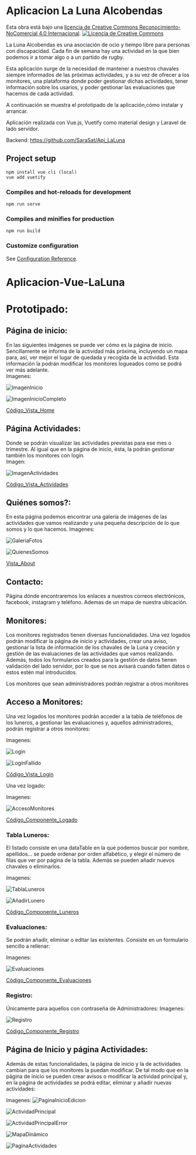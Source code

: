 # Aplicacion La Luna Alcobendas 
Esta obra está bajo una <a rel="license" href="http://creativecommons.org/licenses/by-nc/4.0/">
          licencia de Creative Commons Reconocimiento-NoComercial 4.0 Internacional</a>.
<a rel="license" href="http://creativecommons.org/licenses/by-nc/4.0/">
  <img alt="Licencia de Creative Commons" style="border-width:0" src="https://i.creativecommons.org/l/by-nc/4.0/88x31.png"/>
</a> 

La Luna Alcobendas es una asociación de ocio y tiempo libre para personas con discapacidad. Cada fin de semana hay una actividad en la que bien podemos ir a tomar algo o a un partido de rugby.

Esta aplicación surge de la necesidad de mantener a nuestros chavales siempre informados de las próximas actividades, y a su vez de ofrecer a los monitores, una plataforma donde poder gestionar dichas actividades, tener información sobre los usarios, 
y poder gestionar las evaluaciones que hacemos de cada actividad. 

A continuación se muestra el prototipado de la aplicación,cómo instalar y arrancar. 

Aplicación realizada con Vue.js, Vuetify como material design y Laravel de lado servidor. 

Backend: https://github.com/SaraSat/Api_LaLuna 

## Project setup
```
npm install vue cli (local)
vue add vuetify
```

### Compiles and hot-reloads for development
```
npm run serve
```

### Compiles and minifies for production
```
npm run build
```

### Customize configuration
See [Configuration Reference](https://cli.vuejs.org/config/).
# Aplicacion-Vue-LaLuna


# Prototipado: 

## Página de inicio: 

En las siguientes imágenes se puede ver cómo es la página de inicio. Sencillamente se informa de la actividad más próxima, 
incluyendo un mapa para, así, ver mejor el lugar de quedada y recogida de la actividad.
Esta información la podrán modificar los monitores logueados como se podrá ver más adelante.
<br>
Imagenes: 

![ImagenInicio](https://github.com/SaraSat/Aplicacion-Vue-LaLuna/blob/master/ImagesReadme/inicio1.PNG "PaginaInicio")

![ImagenInicioCompleto](https://github.com/SaraSat/Aplicacion-Vue-LaLuna/blob/master/ImagesReadme/inicioCompleto.PNG "PaginaInicio")

[Código_Vista_Home](https://github.com/SaraSat/Aplicacion-Vue-LaLuna/blob/master/src/views/Home.vue)<br>



## Página Actividades: 
Donde se podrán visualizar las actividades previstas para ese mes o trimestre. Al igual que en la página de inicio, ésta, la podrán gestionar también los monitores con login.
<br>
Imagen: 

![ImagenActividades](https://github.com/SaraSat/Aplicacion-Vue-LaLuna/blob/master/ImagesReadme/actividades.PNG "PaginaActividades")

[Código_Vista_Actividades](https://github.com/SaraSat/Aplicacion-Vue-LaLuna/blob/master/src/views/Actividades.vue)


## Quiénes somos?:

En esta página podemos encontrar una galería de imágenes de las actividades que vamos realizando y una pequeña descripción de lo que somos y lo que hacemos. 
Imagenes: 

![GaleriaFotos](https://github.com/SaraSat/Aplicacion-Vue-LaLuna/blob/master/ImagesReadme/Galeria.PNG "PaginaInicio")

![QuienesSomos](https://github.com/SaraSat/Aplicacion-Vue-LaLuna/blob/master/ImagesReadme/quienesSomos.PNG "PaginaInicio")

[Vista_About](https://github.com/SaraSat/Aplicacion-Vue-LaLuna/blob/master/src/views/About.vue)


## Contacto: 
Página dónde encontraremos los enlaces a nuestros correos electrónicos, facebook, instagram y teléfono. Ademas de un mapa de nuestra ubicación.

## Monitores: 

Los monitores registrados tienen diversas funcionalidades. Una vez logados podrán modificar la página de inicio y actividades, crear una aviso, gestionar la lista de información de los chavales de la Luna y creación y gestión de las evaluaciones de las actividades que vamos realizando. 
Además, todos los formularios creados para la gestión de datos tienen validación del lado servidor, por lo que se nos avisará cuando falten datos o estos estén mal introducidos. 

Los monitores que sean administradores podrán registrar a otros monitores


## Acceso a Monitores: 
Una vez logados los monitores podrán acceder a la tabla de teléfonos de los luneros, a gestionar las evaluaciones y, aquellos administradores, podrán registrar a otros monitores: 

Imagenes: 

![Login](https://github.com/SaraSat/Aplicacion-Vue-LaLuna/blob/master/ImagesReadme/acceso.PNG "Login")

![LoginFallido](https://github.com/SaraSat/Aplicacion-Vue-LaLuna/blob/master/ImagesReadme/emailNoValido.PNG "Login")

[Código_Vista_Login](https://github.com/SaraSat/Aplicacion-Vue-LaLuna/blob/master/src/views/Login.vue)


Una vez logado:

Imagenes: 

![AccesoMonitores](https://github.com/SaraSat/Aplicacion-Vue-LaLuna/blob/master/ImagesReadme/funcionalidades.PNG "PagMonitores")

[Código_Componente_Logado](https://github.com/SaraSat/Aplicacion-Vue-LaLuna/blob/master/src/components/Logado.vue)


### Tabla Luneros: 

El listado consiste en una dataTable en la que podemos buscar por nombre, apellidos... se puede ordenar por orden alfabético, y elegir el número de filas que ver por página de la tabla. 
Además se pueden añadir nuevos chavales o eliminarlos. 

Imagenes: 

![TablaLuneros](https://github.com/SaraSat/Aplicacion-Vue-LaLuna/blob/master/ImagesReadme/tablaChavales.PNG "PaginaLuneros")

![AñadirLunero](https://github.com/SaraSat/Aplicacion-Vue-LaLuna/blob/master/ImagesReadme/quienesSomos.PNG "PáginaLuneros")

[Código_Componente_Luneros](https://github.com/SaraSat/Aplicacion-Vue-LaLuna/blob/master/src/components/Luneros.vue)


### Evaluaciones: 
Se podrán añadir, eliminar o editar las existentes. Consiste en un formulario sencillo a rellenar: 

Imagenes: 

![Evaluaciones](https://github.com/SaraSat/Aplicacion-Vue-LaLuna/blob/master/ImagesReadme/Evaluaciones.PNG "PagEvaluaciones")

[Código_Componente_Evaluaciones](https://github.com/SaraSat/Aplicacion-Vue-LaLuna/blob/master/src/components/Evaluaciones.vue)


### Registro: 
Únicamente para aquellos con contraseña de Administradores: 
Imagenes: 

![Registro](https://github.com/SaraSat/Aplicacion-Vue-LaLuna/blob/master/ImagesReadme/registro.PNG "PagRegistro")

[Código_Componente_Registro](https://github.com/SaraSat/Aplicacion-Vue-LaLuna/blob/master/src/components/Registro.vue)



## Página de Inicio y página Actividades: 
Además de estas funcionalidades, la página de inicio y la de actividades cambian para que los monitores la puedan modificar. 
De tal modo que en la página de inicio se pueden crear avisos o modificar la actividad principal y, en la página de actividades se podrá 
editar, eliminar y añadir nuevas actividades: 

Imagenes: 
![PaginaInicioEdicion](https://github.com/SaraSat/Aplicacion-Vue-LaLuna/blob/master/ImagesReadme/edicioPagInicio.PNG "PaginaInicio")

![ActividadPrincipal](https://github.com/SaraSat/Aplicacion-Vue-LaLuna/blob/master/ImagesReadme/edicionActividadPrincipal.PNG "PáginaInicio")

![ActividadPrincipalError](https://github.com/SaraSat/Aplicacion-Vue-LaLuna/blob/master/ImagesReadme/manejoErroresInicio.PNG "PáginaInicio")

![MapaDinámico](https://github.com/SaraSat/Aplicacion-Vue-LaLuna/blob/master/ImagesReadme/mapaDinámico.PNG "PáginaInicio")

![PaginaActividades](https://github.com/SaraSat/Aplicacion-Vue-LaLuna/blob/master/ImagesReadme/EdicionActividades.PNG "PáginaActividades")




